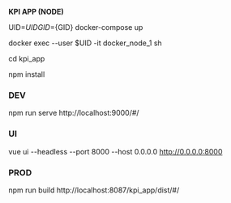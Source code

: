 __KPI APP (NODE)__

UID=${UID} GID=${GID} docker-compose up

docker exec --user $UID -it docker_node_1 sh

cd kpi_app

npm install

### DEV
npm run serve
http://localhost:9000/#/

### UI
vue ui --headless --port 8000 --host 0.0.0.0
http://0.0.0.0:8000

### PROD
npm run build
http://localhost:8087/kpi_app/dist/#/